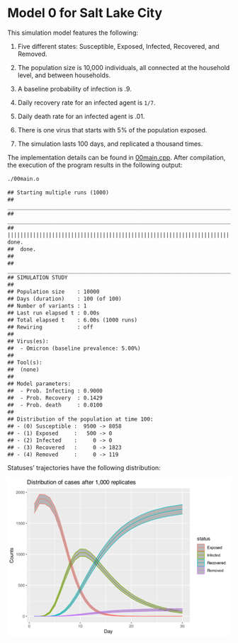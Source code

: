 
# Model 0 for Salt Lake City

This simulation model features the following:

1.  Five different states: Susceptible, Exposed, Infected, Recovered,
    and Removed.

2.  The population size is 10,000 individuals, all connected at the
    household level, and between households.

3.  A baseline probability of infection is .9.

4.  Daily recovery rate for an infected agent is `1/7`.

5.  Daily death rate for an infected agent is .01.

6.  There is one virus that starts with 5% of the population exposed.

7.  The simulation lasts 100 days, and replicated a thousand times.

The implementation details can be found in [00main.cpp](00main.cpp).
After compilation, the execution of the program results in the following
output:

``` bash
./00main.o
```

    ## Starting multiple runs (1000)
    ## _________________________________________________________________________
    ## _________________________________________________________________________
    ## ||||||||||||||||||||||||||||||||||||||||||||||||||||||||||||||||||||||||| done.
    ##  done.
    ## 
    ## ________________________________________________________________________________
    ## SIMULATION STUDY
    ## 
    ## Population size    : 10000
    ## Days (duration)    : 100 (of 100)
    ## Number of variants : 1
    ## Last run elapsed t : 0.00s
    ## Total elapsed t    : 6.00s (1000 runs)
    ## Rewiring           : off
    ## 
    ## Virus(es):
    ##  - Omicron (baseline prevalence: 5.00%)
    ## 
    ## Tool(s):
    ##  (none)
    ## 
    ## Model parameters:
    ##  - Prob. Infecting : 0.9000
    ##  - Prob. Recovery  : 0.1429
    ##  - Prob. death     : 0.0100
    ## 
    ## Distribution of the population at time 100:
    ## - (0) Susceptible :  9500 -> 8058
    ## - (1) Exposed     :   500 -> 0
    ## - (2) Infected    :     0 -> 0
    ## - (3) Recovered   :     0 -> 1823
    ## - (4) Removed     :     0 -> 119

Statuses’ trajectories have the following distribution:

![](README_files/figure-gfm/posterior-dist-1.svg)<!-- -->
